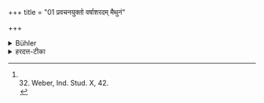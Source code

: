 +++
title = "01 प्रवचनयुक्तो वर्षाशरदम् मैथुनं"

+++

<details><summary>Bühler</summary>

1. Let him who teaches, avoid connubial intercourse during the rainy season and in autumn. [^1] 


[^1]:  32. Weber, Ind. Stud. X, 42.
</details>

<details><summary>हरदत्त-टीका</summary>

## सूत्रम्
प्रवचनयुक्तो वर्षाशरदं मैथुनं वर्जयेत् ॥ १॥  
## टिप्पनी
प्रवचनमध्यापनम् । तेन युक्तो वर्षासु शरदि च मैथुनं वर्जयेत् ऋतावपि ॥१॥
</details>
